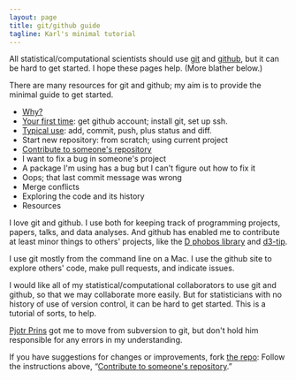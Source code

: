 ```yaml
---
layout: page
title: git/github guide
tagline: Karl's minimal tutorial
---
```


All statistical/computational scientists should use
[git](http://git-scm.com) and [github](http://github.com), but it can be
hard to get started.  I hope these pages help.  (More blather below.)

There are many resources for git and github; my aim is to provide the
minimal guide to get started.

- [Why?](pages/why.html)
- [Your first time](pages/first_time.html): get github account;
  install git, set up ssh.
- [Typical use](pages/routine.html): add, commit, push, plus status
  and diff.
- Start new repository: from scratch; using current project
- [Contribute to someone's repository](pages/fork.html)
- I want to fix a bug in someone's project
- A package I'm using has a bug but I can't figure out how to fix it
- Oops; that last commit message was wrong
- Merge conflicts
- Exploring the code and its history
- Resources

I love git and github.  I
use both for keeping track of programming projects, papers, talks, and
data analyses.  And github has enabled me to
contribute at least minor things to others' projects, like the
[D phobos library](https://github.com/D-Programming-Language/phobos)
and [d3-tip](https://github.com/Caged/d3-tip).

I use git mostly from the command line on a Mac.  I use the github
site to explore others' code, make pull requests, and indicate issues.

I would like all of my statistical/computational collaborators to use
git and github, so that we
may collaborate more easily.  But for
statisticians with no history of use of version control, it can be
hard to get started.  This is a tutorial of sorts, to help.

[Pjotr Prins](http://www.thebird.nl) got me to move from subversion to
git, but don't hold him responsible for any
errors in my understanding.

If you have suggestions for changes or improvements, fork
[the repo](http://github.com/kbroman/github_tutorial): Follow the
instructions above, &ldquo;[Contribute to someone's repository](pages/fork.html).&rdquo;

